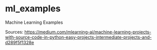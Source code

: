# ml_examples

Machine Learning Examples

Sources:
https://medium.com/mlearning-ai/machine-learning-projects-with-source-code-in-python-easy-projects-intermediate-projects-and-d289f5f1328e

